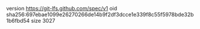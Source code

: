 version https://git-lfs.github.com/spec/v1
oid sha256:697ebae1099e26270266de14b9f2df3dcce1e339f8c55f5978bde32b1b6fbd54
size 3027
